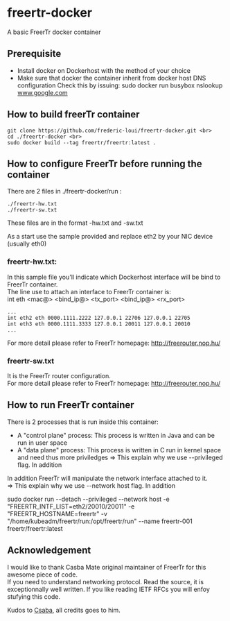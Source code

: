 # freertr-docker
A basic FreerTr docker container

## Prerequisite
- Install docker on Dockerhost with the method of your choice
- Make sure that docker the container inherit from docker host DNS configuration
   Check this by issuing: 
   sudo docker run busybox nslookup www.google.com
   
## How to build freerTr container
```shell
git clone https://github.com/frederic-loui/freertr-docker.git <br>
cd ./freertr-docker <br>
sudo docker build --tag freertr/freertr:latest .
```
## How to configure FreerTr before running the container
There are 2 files in ./freertr-docker/run :
```shell
./freertr-hw.txt  
./freertr-sw.txt
```

These files are in the format <freerouter-hostname>-hw.txt and <freerouter-hostname>-sw.txt

As a start use the sample provided and replace eth2 by your NIC device (usually eth0)

### freertr-hw.txt:
In this sample file you'll indicate which Dockerhost interface will be bind to FreerTr container. <br>
The line use to attach an interface to FreerTr container is: <br>
int <network-device> eth <mac@> <bind_ip@> <tx_port> <bind_ip@> <rx_port> <br>
```shell
...
int eth2 eth 0000.1111.2222 127.0.0.1 22706 127.0.0.1 22705
int eth3 eth 0000.1111.3333 127.0.0.1 20011 127.0.0.1 20010
...
```

For more detail please refer to FreerTr homepage: http://freerouter.nop.hu/ <br>

### freertr-sw.txt
It is the FreerTr router configuration.  <br>
For more detail please refer to FreerTr homepage: http://freerouter.nop.hu/ <br>

## How to run FreerTr container
There is 2 processes that is run inside this container: <br>
- A "control plane" process: This process is written in Java and can be run in user space
- A "data plane" process: This process is written in C run in kernel space and need thus more priviledges
  => This explain why we use --privileged flag. In addition

In addition FreerTr will manipulate the network interface attached to it. <br>
=> This explain why we use --network host flag. In addition

sudo docker run --detach --privileged --network host -e "FREERTR_INTF_LIST=eth2/20010/20011" -e "FREERTR_HOSTNAME=freertr" -v "/home/kubeadm/freertr/run:/opt/freertr/run" --name freertr-001 freertr/freertr:latest 

## Acknowledgement
I would like to thank Casba Mate original maintainer of FreerTr for this awesome piece of code. <br>
If you need to understand networking protocol. Read the source, it is exceptionnally well written. If you like reading IETF RFCs you will enfoy stufying this code. <br>

Kudos to <a href=http://mc36.nop.hu/cv.html>Csaba</a>, all credits goes to him. <br>

